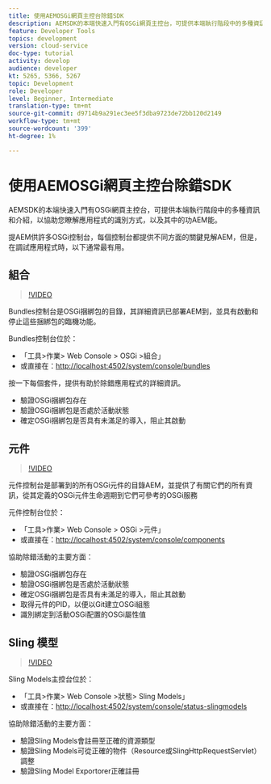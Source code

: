 ```yaml
---
title: 使用AEMOSGi網頁主控台除錯SDK
description: AEMSDK的本端快速入門有OSGi網頁主控台，可提供本端執行階段中的多種資訊和介紹，以協助您瞭解應用程式的識別方式，以及其中的功AEM能。
feature: Developer Tools
topics: development
version: cloud-service
doc-type: tutorial
activity: develop
audience: developer
kt: 5265, 5366, 5267
topic: Development
role: Developer
level: Beginner, Intermediate
translation-type: tm+mt
source-git-commit: d9714b9a291ec3ee5f3dba9723de72bb120d2149
workflow-type: tm+mt
source-wordcount: '399'
ht-degree: 1%

---
```



# 使用AEMOSGi網頁主控台除錯SDK

AEMSDK的本端快速入門有OSGi網頁主控台，可提供本端執行階段中的多種資訊和介紹，以協助您瞭解應用程式的識別方式，以及其中的功AEM能。

提AEM供許多OSGi控制台，每個控制台都提供不同方面的關鍵見解AEM，但是，在調試應用程式時，以下通常最有用。

## 組合

>[!VIDEO](https://video.tv.adobe.com/v/34335/?quality=12&learn=on)

Bundles控制台是OSGi捆綁包的目錄，其詳細資訊已部署AEM到，並具有啟動和停止這些捆綁包的臨機功能。

Bundles控制台位於：

+ 「工具>作業> Web Console > OSGi >組合」
+ 或直接在：[http://localhost:4502/system/console/bundles](http://localhost:4502/system/console/bundles)

按一下每個套件，提供有助於除錯應用程式的詳細資訊。

+ 驗證OSGi捆綁包存在
+ 驗證OSGi捆綁包是否處於活動狀態
+ 確定OSGi捆綁包是否具有未滿足的導入，阻止其啟動

## 元件

>[!VIDEO](https://video.tv.adobe.com/v/34336/?quality=12&learn=on)

元件控制台是部署到的所有OSGi元件的目錄AEM，並提供了有關它們的所有資訊，從其定義的OSGi元件生命週期到它們可參考的OSGi服務

元件控制台位於：

+ 「工具>作業> Web Console > OSGi >元件」
+ 或直接在：[http://localhost:4502/system/console/components](http://localhost:4502/system/console/components)

協助除錯活動的主要方面：

+ 驗證OSGi捆綁包存在
+ 驗證OSGi捆綁包是否處於活動狀態
+ 確定OSGi捆綁包是否具有未滿足的導入，阻止其啟動
+ 取得元件的PID，以便以Git建立OSGi組態
+ 識別綁定到活動OSGi配置的OSGi屬性值

## Sling 模型

>[!VIDEO](https://video.tv.adobe.com/v/34337/?quality=12&learn=on)

Sling Models主控台位於：

+ 「工具>作業> Web Console >狀態> Sling Models」
+ 或直接在：[http://localhost:4502/system/console/status-slingmodels](http://localhost:4502/system/console/status-slingmodels)

協助除錯活動的主要方面：

+ 驗證Sling Models會註冊至正確的資源類型
+ 驗證Sling Models可從正確的物件（Resource或SlingHttpRequestServlet）調整
+ 驗證Sling Model Exportorer正確註冊
